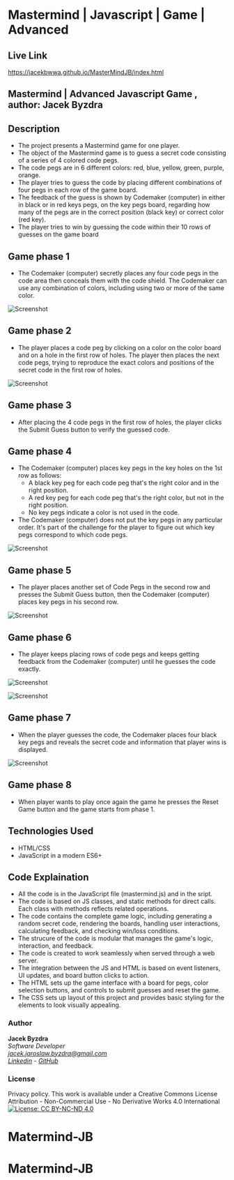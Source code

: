 # Mastermind | Javascript | Game | Advanced

## Live Link
https://jacekbwwa.github.io/MasterMindJB/index.html

## Mastermind | Advanced Javascript Game , author: Jacek Byzdra  

## Description 
- The project presents a Mastermind game for one player.  
- The object of the Mastermind game is to guess a secret code consisting of a series of 4 colored code pegs.
- The code pegs are in 6 different colors: red, blue, yellow, green, purple, orange.
- The player tries to guess the code by placing different combinations of four pegs in each row of the game board.
- The feedback of the guess is shown by Codemaker (computer) in either in black or in red keys pegs, on the key pegs board, regarding how many of the pegs are in the correct position (black key) or correct color (red key).
- The player tries to win by guessing the code within their 10 rows of guesses on the game board

## Game phase 1  
- The Codemaker (computer) secretly places any four code pegs in the code area then conceals them with the code shield. The Codemaker can use any combination of colors, including using two or more of the same color.

![Screenshot](screenshot1.png)

## Game phase 2  
- The player places a code peg by clicking on a color on the color board and on a hole in the first row of holes. The player then places the next code pegs, trying to reproduce the exact colors and positions of the secret code in the first row of holes.

![Screenshot](screenshot2.png)

## Game phase 3
- After placing the 4 code pegs in the first row of holes, the player clicks the Submit Guess button to verify the guessed code.

## Game phase 4
- The Codemaker (computer) places key pegs in the key holes on the 1st row as follows:
  - A black  key peg for each code peg that's the right color and in the right position.
  - A red key peg for each code peg that's the right color, but not in the right position.
  - No key pegs indicate a color is not used in the code.
- The Codemaker (computer) does not put the key pegs in any particular order. It's part of the challenge for the player to figure out which key pegs correspond to which code pegs. 

![Screenshot](screenshot3.png)

## Game phase 5
- The player places another set of Code Pegs in the second row and presses the Submit Guess button, then the Codemaker (computer) places key pegs in his second row. 

![Screenshot](screenshot4.png)

## Game phase 6

- The player keeps placing rows of code pegs and keeps getting feedback from the Codemaker (computer) until he guesses the code exactly. 

![Screenshot](screenshot5.png)

![Screenshot](screenshot6.png)

## Game phase 7
- When the player guesses the code, the Codemaker places four black key pegs and reveals the secret code and information that player wins is displayed.

![Screenshot](screenshot7.png)

## Game phase 8
- When player wants to play once again the game he presses the Reset Game button and the game starts from phase 1.

## Technologies Used
- HTML/CSS
- JavaScript in a modern ES6+

## Code Explaination
- All the code is in the JavaScript file (mastermind.js) and in the sript. 
- The code is based on JS classes, and static methods for direct calls. Each class with methods reflects related operations.
- The code contains the complete game logic, including generating a random secret code, rendering the boards, handling user interactions, calculating feedback, and checking win/loss conditions.
- The strucure of the code is modular that manages the game's logic, interaction, and feedback.
- The code is created to work seamlessly when served through a web server.
- The integration between the JS and HTML is based on event listeners, UI updates, and board button clicks to action.
- The HTML sets up the game interface with a board for pegs, color selection buttons, and controls to submit guesses and reset the game.
- The CSS sets up layout  of this project and provides basic styling for the elements to look visually appealing.

### Author

**Jacek Byzdra**  
*Software Developer  
jacek.jaroslaw.byzdra@gmail.com  
[Linkedin](https://www.linkedin.com/in/jacek-byzdra/) - [GitHub](https://github.com/jacekbwwa)*

### License
Privacy policy. This work is available under a Creative Commons License Attribution - Non-Commercial Use - No Derivative Works 4.0 International
[![License: CC BY-NC-ND 4.0](https://licensebuttons.net/l/by-nc-nd/4.0/80x15.png)](https://creativecommons.org/licenses/by-nc-nd/4.0/)


# Matermind-JB
# Matermind-JB
